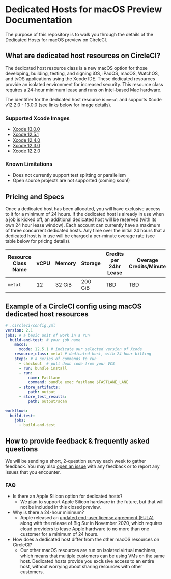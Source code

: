 # Dedicated Hosts for macOS Preview Documentation
The purpose of this repository is to walk you through the details of the Dedicated Hosts for macOS preview on CircleCI.
## What are dedicated host resources on CircleCI?
The dedicated host resource class is a new macOS option for those developing, building, testing, and signing iOS, iPadOS, macOS, WatchOS, and tvOS applications using the Xcode IDE. These dedicated resources provide an isolated environment for increased security. This resource class requires a 24-hour minimum lease and runs on Intel-based Mac hardware. 

The identifier for the dedicated host resource is `metal` and supports Xcode v12.2.0 - 13.0.0 (see links below for image details).
### Supported Xcode Images
* [Xcode 13.0.0](https://circle-macos-docs.s3.amazonaws.com/image-manifest/cci-macos-production-1977/index.html)
* [Xcode 12.5.1](https://circle-macos-docs.s3.amazonaws.com/image-manifest/cci-macos-production-1964/index.html)
* [Xcode 12.4.0](https://circle-macos-docs.s3.amazonaws.com/image-manifest/cci-macos-production-1970/index.html)
* [Xcode 12.3.0](https://circle-macos-docs.s3.amazonaws.com/image-manifest/cci-macos-production-1971/index.html)
* [Xcode 12.2.0](https://circle-macos-docs.s3.amazonaws.com/image-manifest/cci-macos-production-1975/index.html)
### Known Limitations
* Does not currently support test splitting or parallelism
* Open source projects are not supported (coming soon!)
## Pricing and Specs
Once a dedicated host has been allocated, you will have exclusive access to it for a minimum of 24 hours. If the dedicated host is already in use when a job is kicked off, an additional dedicated host will be reserved (with its own 24 hour lease window). Each account can currently have a maximum of three concurrent dedicated hosts. Any time over the initial 24 hours that a dedicated host is in use will be charged a per-minute overage rate (see table below for pricing details).

|Resource Class Name|vCPU|Memory|Storage|Credits per 24hr Lease|Overage Credits/Minute
|---|---|---|---|---|---|
|`metal`|12|32 GiB|200 GiB|TBD|TBD

## Example of a CircleCI config using macOS dedicated host resources
```yaml
# .circleci/config.yml
version: 2.1
jobs: # a basic unit of work in a run
  build-and-test: # your job name
    macos:
      xcode: 12.5.1 # indicate our selected version of Xcode
    resource_class: metal # dedicated host, with 24-hour billing
    steps: # a series of commands to run
      - checkout  # pull down code from your VCS
      - run: bundle install
      - run:
          name: Fastlane
          command: bundle exec fastlane $FASTLANE_LANE
      - store_artifacts:
          path: output
      - store_test_results:
          path: output/scan
          
workflows:
  build-test:
    jobs:
      - build-and-test
```
## How to provide feedback & frequently asked questions
We will be sending a short, 2-question survey each week to gather feedback. You may also [open an issue](https://github.com/CircleCI-Public/macos-dedicated-host-preview-docs/issues) with any feedback or to report any issues that you encounter.
### FAQ
* Is there an Apple Silicon option for dedicated hosts?
  * We plan to support Apple Silicon hardware in the future, but that will not be included in this closed preview.
* Why is there a 24-hour minimum?
  * Apple released an [updated end-user license agreement (EULA)](https://www.apple.com/legal/sla/docs/macOSBigSur.pdf) along with the release of Big Sur in November 2020, which requires cloud providers to lease Apple hardware to no more than one customer for a minimum of 24 hours.
* How does a dedicated host differ from the other macOS resources on CircleCI?
  * Our other macOS resources are run on isolated virtual machines, which means that multiple customers can be using VMs on the same host. Dedicated hosts provide you exclusive access to an entire host, without worrying about sharing resources with other customers.
